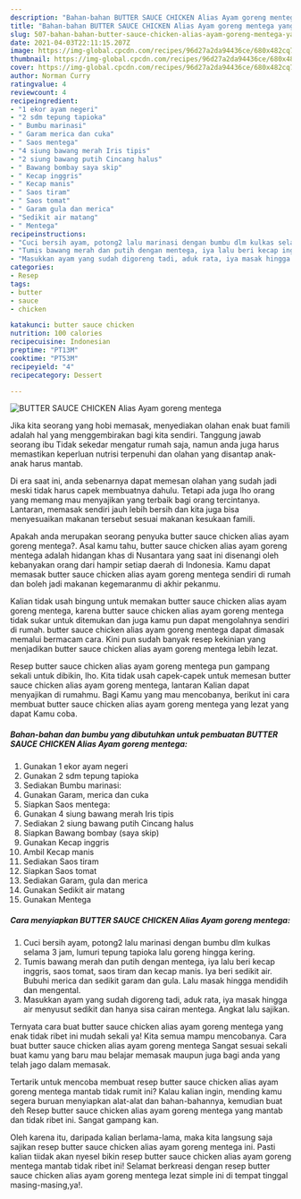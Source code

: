 ```yaml
---
description: "Bahan-bahan BUTTER SAUCE CHICKEN Alias Ayam goreng mentega yang enak Untuk Jualan"
title: "Bahan-bahan BUTTER SAUCE CHICKEN Alias Ayam goreng mentega yang enak Untuk Jualan"
slug: 507-bahan-bahan-butter-sauce-chicken-alias-ayam-goreng-mentega-yang-enak-untuk-jualan
date: 2021-04-03T22:11:15.207Z
image: https://img-global.cpcdn.com/recipes/96d27a2da94436ce/680x482cq70/butter-sauce-chicken-alias-ayam-goreng-mentega-foto-resep-utama.jpg
thumbnail: https://img-global.cpcdn.com/recipes/96d27a2da94436ce/680x482cq70/butter-sauce-chicken-alias-ayam-goreng-mentega-foto-resep-utama.jpg
cover: https://img-global.cpcdn.com/recipes/96d27a2da94436ce/680x482cq70/butter-sauce-chicken-alias-ayam-goreng-mentega-foto-resep-utama.jpg
author: Norman Curry
ratingvalue: 4
reviewcount: 4
recipeingredient:
- "1 ekor ayam negeri"
- "2 sdm tepung tapioka"
- " Bumbu marinasi"
- " Garam merica dan cuka"
- " Saos mentega"
- "4 siung bawang merah Iris tipis"
- "2 siung bawang putih Cincang halus"
- " Bawang bombay saya skip"
- " Kecap inggris"
- " Kecap manis"
- " Saos tiram"
- " Saos tomat"
- " Garam gula dan merica"
- "Sedikit air matang"
- " Mentega"
recipeinstructions:
- "Cuci bersih ayam, potong2 lalu marinasi dengan bumbu dlm kulkas selama 3 jam, lumuri tepung tapioka lalu goreng hingga kering."
- "Tumis bawang merah dan putih dengan mentega, iya lalu beri kecap inggris, saos tomat, saos tiram dan kecap manis. Iya beri sedikit air. Bubuhi merica dan sedikit garam dan gula. Lalu masak hingga mendidih dan mengental."
- "Masukkan ayam yang sudah digoreng tadi, aduk rata, iya masak hingga air menyusut sedikit dan hanya sisa cairan mentega. Angkat lalu sajikan."
categories:
- Resep
tags:
- butter
- sauce
- chicken

katakunci: butter sauce chicken 
nutrition: 100 calories
recipecuisine: Indonesian
preptime: "PT13M"
cooktime: "PT53M"
recipeyield: "4"
recipecategory: Dessert

---
```



![BUTTER SAUCE CHICKEN Alias Ayam goreng mentega](https://img-global.cpcdn.com/recipes/96d27a2da94436ce/680x482cq70/butter-sauce-chicken-alias-ayam-goreng-mentega-foto-resep-utama.jpg)

Jika kita seorang yang hobi memasak, menyediakan olahan enak buat famili adalah hal yang menggembirakan bagi kita sendiri. Tanggung jawab seorang ibu Tidak sekedar mengatur rumah saja, namun anda juga harus memastikan keperluan nutrisi terpenuhi dan olahan yang disantap anak-anak harus mantab.

Di era  saat ini, anda sebenarnya dapat memesan olahan yang sudah jadi meski tidak harus capek membuatnya dahulu. Tetapi ada juga lho orang yang memang mau menyajikan yang terbaik bagi orang tercintanya. Lantaran, memasak sendiri jauh lebih bersih dan kita juga bisa menyesuaikan makanan tersebut sesuai makanan kesukaan famili. 



Apakah anda merupakan seorang penyuka butter sauce chicken alias ayam goreng mentega?. Asal kamu tahu, butter sauce chicken alias ayam goreng mentega adalah hidangan khas di Nusantara yang saat ini disenangi oleh kebanyakan orang dari hampir setiap daerah di Indonesia. Kamu dapat memasak butter sauce chicken alias ayam goreng mentega sendiri di rumah dan boleh jadi makanan kegemaranmu di akhir pekanmu.

Kalian tidak usah bingung untuk memakan butter sauce chicken alias ayam goreng mentega, karena butter sauce chicken alias ayam goreng mentega tidak sukar untuk ditemukan dan juga kamu pun dapat mengolahnya sendiri di rumah. butter sauce chicken alias ayam goreng mentega dapat dimasak memalui bermacam cara. Kini pun sudah banyak resep kekinian yang menjadikan butter sauce chicken alias ayam goreng mentega lebih lezat.

Resep butter sauce chicken alias ayam goreng mentega pun gampang sekali untuk dibikin, lho. Kita tidak usah capek-capek untuk memesan butter sauce chicken alias ayam goreng mentega, lantaran Kalian dapat menyajikan di rumahmu. Bagi Kamu yang mau mencobanya, berikut ini cara membuat butter sauce chicken alias ayam goreng mentega yang lezat yang dapat Kamu coba.

<!--inarticleads1-->

##### Bahan-bahan dan bumbu yang dibutuhkan untuk pembuatan BUTTER SAUCE CHICKEN Alias Ayam goreng mentega:

1. Gunakan 1 ekor ayam negeri
1. Gunakan 2 sdm tepung tapioka
1. Sediakan  Bumbu marinasi:
1. Gunakan  Garam, merica dan cuka
1. Siapkan  Saos mentega:
1. Gunakan 4 siung bawang merah Iris tipis
1. Sediakan 2 siung bawang putih Cincang halus
1. Siapkan  Bawang bombay (saya skip)
1. Gunakan  Kecap inggris
1. Ambil  Kecap manis
1. Sediakan  Saos tiram
1. Siapkan  Saos tomat
1. Sediakan  Garam, gula dan merica
1. Gunakan Sedikit air matang
1. Gunakan  Mentega




<!--inarticleads2-->

##### Cara menyiapkan BUTTER SAUCE CHICKEN Alias Ayam goreng mentega:

1. Cuci bersih ayam, potong2 lalu marinasi dengan bumbu dlm kulkas selama 3 jam, lumuri tepung tapioka lalu goreng hingga kering.
1. Tumis bawang merah dan putih dengan mentega, iya lalu beri kecap inggris, saos tomat, saos tiram dan kecap manis. Iya beri sedikit air. Bubuhi merica dan sedikit garam dan gula. Lalu masak hingga mendidih dan mengental.
1. Masukkan ayam yang sudah digoreng tadi, aduk rata, iya masak hingga air menyusut sedikit dan hanya sisa cairan mentega. Angkat lalu sajikan.




Ternyata cara buat butter sauce chicken alias ayam goreng mentega yang enak tidak ribet ini mudah sekali ya! Kita semua mampu mencobanya. Cara buat butter sauce chicken alias ayam goreng mentega Sangat sesuai sekali buat kamu yang baru mau belajar memasak maupun juga bagi anda yang telah jago dalam memasak.

Tertarik untuk mencoba membuat resep butter sauce chicken alias ayam goreng mentega mantab tidak rumit ini? Kalau kalian ingin, mending kamu segera buruan menyiapkan alat-alat dan bahan-bahannya, kemudian buat deh Resep butter sauce chicken alias ayam goreng mentega yang mantab dan tidak ribet ini. Sangat gampang kan. 

Oleh karena itu, daripada kalian berlama-lama, maka kita langsung saja sajikan resep butter sauce chicken alias ayam goreng mentega ini. Pasti kalian tiidak akan nyesel bikin resep butter sauce chicken alias ayam goreng mentega mantab tidak ribet ini! Selamat berkreasi dengan resep butter sauce chicken alias ayam goreng mentega lezat simple ini di tempat tinggal masing-masing,ya!.

